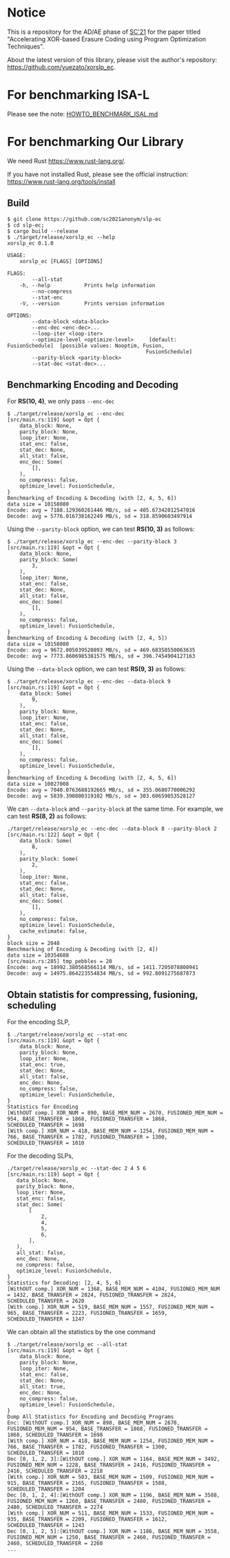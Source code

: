 # Notice

This is a repository for the AD/AE phase of [SC'21](https://sc21.supercomputing.org/) for the paper titled "Accelerating XOR-based Erasure Coding using Program Optimization Techniques".

About the latest version of this library, please visit the author's repository: https://github.com/yuezato/xorslp_ec.


# For benchmarking ISA-L
Please see the note: [HOWTO_BENCHMARK_ISAL.md](HOWTO_BENCHMARK_ISAL.md)

# For benchmarking Our Library

We need Rust https://www.rust-lang.org/.

If you have not installed Rust, please see the official instruction: https://www.rust-lang.org/tools/install

## Build
```
$ git clone https://github.com/sc2021anonym/slp-ec
$ cd slp-ec;
$ cargo build --release
$ ./target/release/xorslp_ec --help
xorslp_ec 0.1.0

USAGE:
    xorslp_ec [FLAGS] [OPTIONS]

FLAGS:
        --all-stat
    -h, --help           Prints help information
        --no-compress
        --stat-enc
    -V, --version        Prints version information

OPTIONS:
        --data-block <data-block>
        --enc-dec <enc-dec>...
        --loop-iter <loop-iter>
        --optimize-level <optimize-level>     [default: FusionSchedule]  [possible values: Nooptim, Fusion,
                                             FusionSchedule]
        --parity-block <parity-block>
        --stat-dec <stat-dec>...
```

## Benchmarking Encoding and Decoding
For **RS(10, 4)**, we only pass `--enc-dec`
```
$ ./target/release/xorslp_ec --enc-dec
[src/main.rs:119] &opt = Opt {
    data_block: None,
    parity_block: None,
    loop_iter: None,
    stat_enc: false,
    stat_dec: None,
    all_stat: false,
    enc_dec: Some(
        [],
    ),
    no_compress: false,
    optimize_level: FusionSchedule,
}
Benchmarking of Encoding & Decoding (with [2, 4, 5, 6])
data size = 10158080
Encode: avg = 7188.129360261446 MB/s, sd = 405.67342012547016
Decode: avg = 5776.016738162249 MB/s, sd = 318.8590603497914
```

Using the `--parity-block` option, we can test **RS(10, 3)** as follows:
```
$ ./target/release/xorslp_ec --enc-dec --parity-block 3
[src/main.rs:119] &opt = Opt {
    data_block: None,
    parity_block: Some(
        3,
    ),
    loop_iter: None,
    stat_enc: false,
    stat_dec: None,
    all_stat: false,
    enc_dec: Some(
        [],
    ),
    no_compress: false,
    optimize_level: FusionSchedule,
}
Benchmarking of Encoding & Decoding (with [2, 4, 5])
data size = 10158080
Encode: avg = 9672.005039520893 MB/s, sd = 469.68358550063635
Decode: avg = 7773.8606985381575 MB/s, sd = 396.7454904127163
```

Using the `--data-block` option, we can test **RS(9, 3)** as follows:
```
$ ./target/release/xorslp_ec --enc-dec --data-block 9
[src/main.rs:119] &opt = Opt {
    data_block: Some(
        9,
    ),
    parity_block: None,
    loop_iter: None,
    stat_enc: false,
    stat_dec: None,
    all_stat: false,
    enc_dec: Some(
        [],
    ),
    no_compress: false,
    optimize_level: FusionSchedule,
}
Benchmarking of Encoding & Decoding (with [2, 4, 5, 6])
data size = 10027008
Encode: avg = 7040.0763688192665 MB/s, sd = 355.0680770006292
Decode: avg = 5839.390800319102 MB/s, sd = 303.60659053528127
```

We can `--data-block` and `--parity-block` at the same time.
For example, we can test **RS(8, 2)** as follows:
```
./target/release/xorslp_ec --enc-dec --data-block 8 --parity-block 2
[src/main.rs:122] &opt = Opt {
    data_block: Some(
        8,
    ),
    parity_block: Some(
        2,
    ),
    loop_iter: None,
    stat_enc: false,
    stat_dec: None,
    all_stat: false,
    enc_dec: Some(
        [],
    ),
    no_compress: false,
    optimize_level: FusionSchedule,
    cache_estimate: false,
}
block size = 2048
Benchmarking of Encoding & Decoding (with [2, 4])
data size = 10354688
[src/main.rs:285] tmp_pebbles = 20
Encode: avg = 18992.380568566114 MB/s, sd = 1411.7205078800941
Decode: avg = 14975.864223554834 MB/s, sd = 992.8091275687873
```

## Obtain statistis for compressing, fusioning, scheduling
For the encoding SLP,
```
$ ./target/release/xorslp_ec --stat-enc
[src/main.rs:119] &opt = Opt {
    data_block: None,
    parity_block: None,
    loop_iter: None,
    stat_enc: true,
    stat_dec: None,
    all_stat: false,
    enc_dec: None,
    no_compress: false,
    optimize_level: FusionSchedule,
}
Statistics for Encoding
[WithOUT comp.] XOR_NUM = 890, BASE_MEM_NUM = 2670, FUSIONED_MEM_NUM = 954, BASE_TRANSFER = 1868, FUSIONED_TRANSFER = 1868, SCHEDULED_TRANSFER = 1698
[With comp.] XOR_NUM = 418, BASE_MEM_NUM = 1254, FUSIONED_MEM_NUM = 766, BASE_TRANSFER = 1782, FUSIONED_TRANSFER = 1300, SCHEDULED_TRANSFER = 1010
```

For the decoding SLPs,
```
./target/release/xorslp_ec --stat-dec 2 4 5 6
[src/main.rs:119] &opt = Opt {
   data_block: None,
   parity_block: None,
   loop_iter: None,
   stat_enc: false,
   stat_dec: Some(
       [
           2,
           4,
           5,
           6,
       ],
   ),
   all_stat: false,
   enc_dec: None,
   no_compress: false,
   optimize_level: FusionSchedule,
}
Statistics for Decoding: [2, 4, 5, 6]
[WithOUT comp.] XOR_NUM = 1368, BASE_MEM_NUM = 4104, FUSIONED_MEM_NUM = 1432, BASE_TRANSFER = 2824, FUSIONED_TRANSFER = 2824, SCHEDULED_TRANSFER = 2620
[With comp.] XOR_NUM = 519, BASE_MEM_NUM = 1557, FUSIONED_MEM_NUM = 965, BASE_TRANSFER = 2223, FUSIONED_TRANSFER = 1659, SCHEDULED_TRANSFER = 1247
```

We can obtain all the statistics by the one command
```
$ ./target/release/xorslp_ec --all-stat
[src/main.rs:119] &opt = Opt {
    data_block: None,
    parity_block: None,
    loop_iter: None,
    stat_enc: false,
    stat_dec: None,
    all_stat: true,
    enc_dec: None,
    no_compress: false,
    optimize_level: FusionSchedule,
}
Dump All Statistics for Encoding and Decoding Programs
Enc: [WithOUT comp.] XOR_NUM = 890, BASE_MEM_NUM = 2670, FUSIONED_MEM_NUM = 954, BASE_TRANSFER = 1868, FUSIONED_TRANSFER = 1868, SCHEDULED_TRANSFER = 1698
[With comp.] XOR_NUM = 418, BASE_MEM_NUM = 1254, FUSIONED_MEM_NUM = 766, BASE_TRANSFER = 1782, FUSIONED_TRANSFER = 1300, SCHEDULED_TRANSFER = 1010
Dec [0, 1, 2, 3]:[WithOUT comp.] XOR_NUM = 1164, BASE_MEM_NUM = 3492, FUSIONED_MEM_NUM = 1228, BASE_TRANSFER = 2416, FUSIONED_TRANSFER = 2416, SCHEDULED_TRANSFER = 2218
[With comp.] XOR_NUM = 503, BASE_MEM_NUM = 1509, FUSIONED_MEM_NUM = 915, BASE_TRANSFER = 2165, FUSIONED_TRANSFER = 1588, SCHEDULED_TRANSFER = 1204
Dec [0, 1, 2, 4]:[WithOUT comp.] XOR_NUM = 1196, BASE_MEM_NUM = 3588, FUSIONED_MEM_NUM = 1260, BASE_TRANSFER = 2480, FUSIONED_TRANSFER = 2480, SCHEDULED_TRANSFER = 2274
[With comp.] XOR_NUM = 511, BASE_MEM_NUM = 1533, FUSIONED_MEM_NUM = 935, BASE_TRANSFER = 2209, FUSIONED_TRANSFER = 1612, SCHEDULED_TRANSFER = 1243
Dec [0, 1, 2, 5]:[WithOUT comp.] XOR_NUM = 1186, BASE_MEM_NUM = 3558, FUSIONED_MEM_NUM = 1250, BASE_TRANSFER = 2460, FUSIONED_TRANSFER = 2460, SCHEDULED_TRANSFER = 2260
...
```
